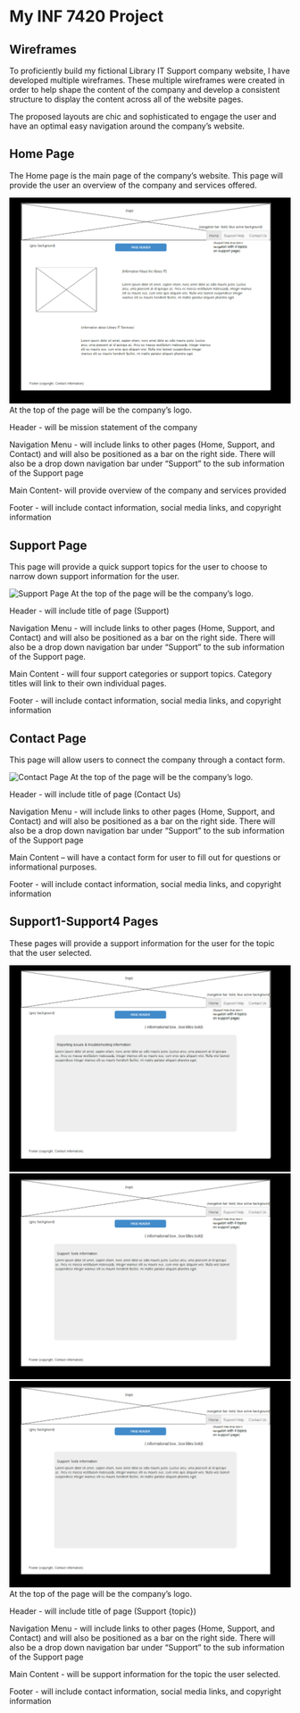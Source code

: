 # My INF 7420 Project

## Wireframes

To proficiently build my fictional Library IT Support company website, I have developed multiple wireframes. These multiple wireframes were created in order to help shape the content of the company and develop a consistent structure to display the content across all of the website pages.

The proposed layouts are chic and sophisticated to engage the user and have an optimal easy navigation around the company’s website.
## Home Page
The Home page is the main page of the company’s website. This page will provide the user an overview of the company and services offered.

![Home page](wireframes/Home.png)
At the top of the page will be the company’s logo.

Header - will be mission statement of the company

Navigation Menu - will include links to other pages (Home, Support, and Contact) and will also be positioned as a bar on the right side. There will also be a drop down navigation bar under “Support” to the sub information of the Support page

Main Content- will provide overview of the company and services provided

Footer - will include contact information, social media links, and copyright information
## Support Page
This page will provide a quick support topics for the user to choose to narrow down support information for the user.

![Support Page](wireframes/Support.png")
At the top of the page will be the company’s logo.

Header - will include title of page (Support)

Navigation Menu - will include links to other pages (Home, Support, and Contact) and will also be positioned as a bar on the right side. There will also be a drop down navigation bar under “Support” to the sub information of the Support page.

Main Content - will four support categories or support topics. Category titles will link to their own individual pages.

Footer - will include contact information, social media links, and copyright information
## Contact Page
This page will allow users to connect the company through a contact form.

![Contact Page](wireframes/Contact.png")
At the top of the page will be the company’s logo.

Header - will include title of page (Contact Us)

Navigation Menu - will include links to other pages (Home, Support, and Contact) and will also be positioned as a bar on the right side. There will also be a drop down navigation bar under “Support” to the sub information of the Support page

Main Content – will have a contact form for user to fill out for questions or informational purposes.

Footer - will include contact information, social media links, and copyright information

## Support1-Support4 Pages
These pages will provide a support information for the user for the topic that the user selected.

![Support1 page](wireframes/Support1.png)
![Support2 page](wireframes/Support3.png)
![Support3 page](wireframes/Support3.png)
At the top of the page will be the company’s logo.

Header - will include title of page (Support {topic})

Navigation Menu - will include links to other pages (Home, Support, and Contact) and will also be positioned as a bar on the right side. There will also be a drop down navigation bar under “Support” to the sub information of the Support page

Main Content - will be support information for the topic the user selected.

Footer - will include contact information, social media links, and copyright information
